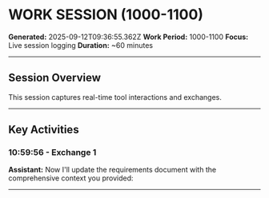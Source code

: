 # WORK SESSION (1000-1100)

**Generated:** 2025-09-12T09:36:55.362Z
**Work Period:** 1000-1100
**Focus:** Live session logging
**Duration:** ~60 minutes

---

## Session Overview

This session captures real-time tool interactions and exchanges.

---

## Key Activities

### 10:59:56 - Exchange 1

**Assistant:** Now I'll update the requirements document with the comprehensive context you provided:

---

